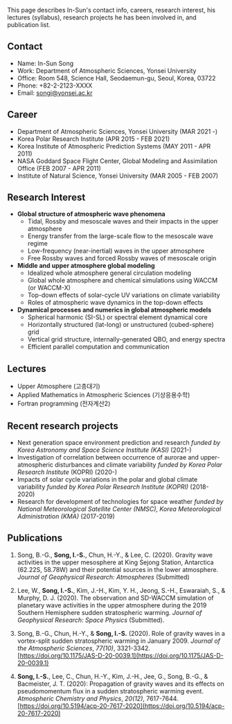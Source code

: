 This page describes In-Sun's contact info, careers, research interest, his lectures (syllabus), research projects he has been involved in, and publication list.

## Contact

* Name: In-Sun Song
* Work: Department of Atmospheric Sciences, Yonsei University
* Office: Room 548, Science Hall, Seodaemun-gu, Seoul, Korea, 03722
* Phone: +82-2-2123-XXXX
* Email: songi@yonsei.ac.kr

## Career

* Department of Atmospheric Sciences, Yonsei University (MAR 2021 -)
* Korea Polar Research Institute (APR 2015 - FEB 2021)
* Korea Institute of Atmospheric Prediction Systems (MAY 2011 - APR 2011)
* NASA Goddard Space Flight Center, Global Modeling and Assimilation Office (FEB 2007 - APR 2011)
* Institute of Natural Science, Yonsei University (MAR 2005 - FEB 2007)

## Research Interest

* **Global structure of atmospheric wave phenomena**
  * Tidal, Rossby and mesoscale waves and their impacts in the upper atmosphere
  * Energy transfer from the large-scale flow to the mesoscale wave regime
  * Low-frequency (near-inertial) waves in the upper atmosphere
  * Free Rossby waves and forced Rossby waves of mesoscale origin
* **Middle and upper atmosphere global modeling**
  * Idealized whole atmosphere general circulation modeling
  * Global whole atmosphere and chemical simulations using WACCM (or WACCM-X)
  * Top-down effects of solar-cycle UV variations on climate variability
  * Roles of atmospheric wave dynamics in the top-down effects
* **Dynamical processes and numerics in global atmospheric models**
  * Spherical harmonic (SI-SL) or spectral element dynamical core
  * Horizontally structured (lat-long) or unstructured (cubed-sphere) grid
  * Vertical grid structure, internally-generated QBO, and energy spectra
  * Efficient parallel computation and communication

## Lectures

* Upper Atmosphere (고층대기)
* Applied Mathematics in Atmospheric Sciences (기상응용수학)
* Fortran programming (전자계산2)

## Recent research projects

* Next generation space environment prediction and research _funded by Korea Astronomy and Space Science Institute (KASI)_ (2021-)
* Investigation of correlation between occurrence of aurorae and upper-atmospheric disturbances and climate variability _funded by Korea Polar Research Institute_ (KOPRI) (2020-)
* Impacts of solar cycle variations in the polar and global climate variability _funded by Korea Polar Research Institute (KOPRI)_ (2018-2020)
* Research for development of technologies for space weather _funded by National Meteorological Satellite Center (NMSC), Korea Meteorological Administration (KMA)_ (2017-2019)

## Publications

1. Song, B.-G., **Song, I.-S.**, Chun, H.-Y., & Lee, C. (2020). Gravity wave activities in the upper mesosphere at King Sejong Station, Antarctica (62.22S, 58.78W) and their potential sources in the lower atmosphere. _Journal of Geophysical Research: Atmospheres_ (Submitted)

2. Lee, W., **Song, I.-S.**, Kim, J.-H., Kim, Y. H., Jeong, S.-H., Eswaraiah, S., & Murphy, D. J. (2020). The observation and SD-WACCM simulation of planetary wave activities in the upper atmosphere during the 2019 Southern Hemisphere sudden stratospheric warming. _Journal of Geophysical Research: Space Physics_ (Submitted).

3. Song, B.-G., Chun, H.-Y., & **Song, I.-S.** (2020). Role of gravity waves in a vortex-split sudden stratospheric warming in January 2009. _Journal of the Atmospheric Sciences_, _77(10)_, 3321-3342. [https://doi.org/10.1175/JAS-D-20-0039.1](https://doi.org/10.1175/JAS-D-20-0039.1)

4. **Song, I.-S.**, Lee, C., Chun, H.-Y., Kim, J.-H., Jee, G., Song, B.-G., & Bacmeister, J. T. (2020): Propagation of gravity waves and its effects on pseudomomentum flux in a sudden stratospheric warming event. _Atmospheric Chemistry and Physics_, _20(12)_, 7617-7644. [https://doi.org/10.5194/acp-20-7617-2020](https://doi.org/10.5194/acp-20-7617-2020)
